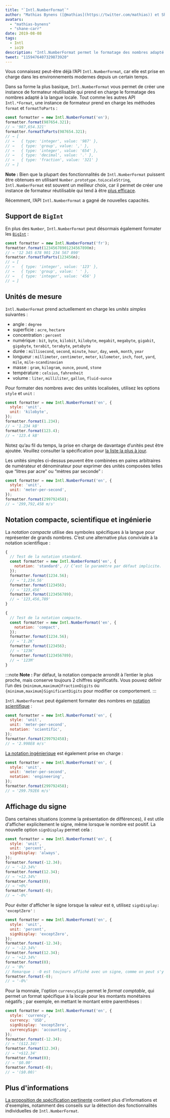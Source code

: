 ```yaml
---
title: "`Intl.NumberFormat`"
author: "Mathias Bynens ([@mathias](https://twitter.com/mathias)) et Shane F. Carr"
avatars: 
  - "mathias-bynens"
  - "shane-carr"
date: 2019-08-08
tags: 
  - Intl
  - io19
description: "Intl.NumberFormat permet le formatage des nombres adapté à la langue locale."
tweet: "1159476407329873920"
---
```

Vous connaissez peut-être déjà l’API `Intl.NumberFormat`, car elle est prise en charge dans les environnements modernes depuis un certain temps.

<feature-support chrome="24"
                 firefox="29"
                 safari="10"
                 nodejs="0.12"
                 babel="yes"></feature-support>

Dans sa forme la plus basique, `Intl.NumberFormat` vous permet de créer une instance de formateur réutilisable qui prend en charge le formatage des nombres adapté à la langue locale. Tout comme les autres API `Intl.*Format`, une instance de formateur prend en charge les méthodes `format` et `formatToParts` :

<!--truncate-->
```js
const formatter = new Intl.NumberFormat('en');
formatter.format(987654.321);
// → '987,654.321'
formatter.formatToParts(987654.321);
// → [
// →   { type: 'integer', value: '987' },
// →   { type: 'group', value: ',' },
// →   { type: 'integer', value: '654' },
// →   { type: 'decimal', value: '.' },
// →   { type: 'fraction', value: '321' }
// → ]
```

**Note :** Bien que la plupart des fonctionnalités de `Intl.NumberFormat` puissent être obtenues en utilisant `Number.prototype.toLocaleString`, `Intl.NumberFormat` est souvent un meilleur choix, car il permet de créer une instance de formateur réutilisable qui tend à être [plus efficace](/blog/v8-release-76#localized-bigint).

Récemment, l’API `Intl.NumberFormat` a gagné de nouvelles capacités.

## Support de `BigInt`

En plus des `Number`, `Intl.NumberFormat` peut désormais également formater les [`BigInt`](/features/bigint) :

```js
const formatter = new Intl.NumberFormat('fr');
formatter.format(12345678901234567890n);
// → '12 345 678 901 234 567 890'
formatter.formatToParts(123456n);
// → [
// →   { type: 'integer', value: '123' },
// →   { type: 'group', value: ' ' },
// →   { type: 'integer', value: '456' }
// → ]
```

<feature-support chrome="76 /blog/v8-release-76#localized-bigint"
                 firefox="no"
                 safari="no"
                 nodejs="no"
                 babel="no"></feature-support>

## Unités de mesure

`Intl.NumberFormat` prend actuellement en charge les _unités simples_ suivantes :

- angle : `degree`
- superficie : `acre`, `hectare`
- concentration : `percent`
- numérique : `bit`, `byte`, `kilobit`, `kilobyte`, `megabit`, `megabyte`, `gigabit`, `gigabyte`, `terabit`, `terabyte`, `petabyte`
- durée : `millisecond`, `second`, `minute`, `hour`, `day`, `week`, `month`, `year`
- longueur : `millimeter`, `centimeter`, `meter`, `kilometer`, `inch`, `foot`, `yard`, `mile`, `mile-scandinavian`
- masse : `gram`, `kilogram`, `ounce`, `pound`, `stone`
- température : `celsius`, `fahrenheit`
- volume : `liter`, `milliliter`, `gallon`, `fluid-ounce`

Pour formater des nombres avec des unités localisées, utilisez les options `style` et `unit` :

```js
const formatter = new Intl.NumberFormat('en', {
  style: 'unit',
  unit: 'kilobyte',
});
formatter.format(1.234);
// → '1.234 kB'
formatter.format(123.4);
// → '123.4 kB'
```

Notez qu’au fil du temps, la prise en charge de davantage d’unités peut être ajoutée. Veuillez consulter la spécification pour [la liste la plus à jour](https://tc39.es/proposal-unified-intl-numberformat/section6/locales-currencies-tz_proposed_out.html#table-sanctioned-simple-unit-identifiers).

Les unités simples ci-dessus peuvent être combinées en paires arbitraires de numérateur et dénominateur pour exprimer des unités composées telles que “litres par acre” ou “mètres par seconde” :

```js
const formatter = new Intl.NumberFormat('en', {
  style: 'unit',
  unit: 'meter-per-second',
});
formatter.format(299792458);
// → '299,792,458 m/s'
```

<feature-support chrome="77"
                 firefox="no"
                 safari="no"
                 nodejs="no"
                 babel="no"></feature-support>

## Notation compacte, scientifique et ingénierie

La _notation compacte_ utilise des symboles spécifiques à la langue pour représenter de grands nombres. C’est une alternative plus conviviale à la notation scientifique :

```js
{
  // Test de la notation standard.
  const formatter = new Intl.NumberFormat('en', {
    notation: 'standard', // C’est le paramètre par défaut implicite.
  });
  formatter.format(1234.56);
  // → '1,234.56'
  formatter.format(123456);
  // → '123,456'
  formatter.format(123456789);
  // → '123,456,789'
}

{
  // Test de la notation compacte.
  const formatter = new Intl.NumberFormat('en', {
    notation: 'compact',
  });
  formatter.format(1234.56);
  // → '1.2K'
  formatter.format(123456);
  // → '123K'
  formatter.format(123456789);
  // → '123M'
}
```

:::note
**Note :** Par défaut, la notation compacte arrondit à l’entier le plus proche, mais conserve toujours 2 chiffres significatifs. Vous pouvez définir l’un des `{minimum,maximum}FractionDigits` ou `{minimum,maximum}SignificantDigits` pour modifier ce comportement.
:::

`Intl.NumberFormat` peut également formater des nombres en [notation scientifique](https://en.wikipedia.org/wiki/Scientific_notation) :

```js
const formatter = new Intl.NumberFormat('en', {
  style: 'unit',
  unit: 'meter-per-second',
  notation: 'scientific',
});
formatter.format(299792458);
// → '2.998E8 m/s'
```

[La notation ingénierique](https://en.wikipedia.org/wiki/Engineering_notation) est également prise en charge :

```js
const formatter = new Intl.NumberFormat('en', {
  style: 'unit',
  unit: 'meter-per-second',
  notation: 'engineering',
});
formatter.format(299792458);
// → '299.792E6 m/s'
```

<feature-support chrome="77"
                 firefox="no"
                 safari="no"
                 nodejs="no"
                 babel="no"></feature-support>

## Affichage du signe

Dans certaines situations (comme la présentation de différences), il est utile d'afficher explicitement le signe, même lorsque le nombre est positif. La nouvelle option `signDisplay` permet cela :

```js
const formatter = new Intl.NumberFormat('en', {
  style: 'unit',
  unit: 'percent',
  signDisplay: 'always',
});
formatter.format(-12.34);
// → '-12.34%'
formatter.format(12.34);
// → '+12.34%'
formatter.format(0);
// → '+0%'
formatter.format(-0);
// → '-0%'
```

Pour éviter d'afficher le signe lorsque la valeur est `0`, utilisez `signDisplay: 'exceptZero'` :

```js
const formatter = new Intl.NumberFormat('en', {
  style: 'unit',
  unit: 'percent',
  signDisplay: 'exceptZero',
});
formatter.format(-12.34);
// → '-12.34%'
formatter.format(12.34);
// → '+12.34%'
formatter.format(0);
// → '0%'
// Remarque : -0 est toujours affiché avec un signe, comme on peut s'y attendre :
formatter.format(-0);
// → '-0%'
```

Pour la monnaie, l'option `currencySign` permet le _format comptable_, qui permet un format spécifique à la locale pour les montants monétaires négatifs ; par exemple, en mettant le montant entre parenthèses :

```js
const formatter = new Intl.NumberFormat('en', {
  style: 'currency',
  currency: 'USD',
  signDisplay: 'exceptZero',
  currencySign: 'accounting',
});
formatter.format(-12.34);
// → '($12.34)'
formatter.format(12.34);
// → '+$12.34'
formatter.format(0);
// → '$0.00'
formatter.format(-0);
// → '($0.00)'
```

<feature-support chrome="77"
                 firefox="no"
                 safari="no"
                 nodejs="no"
                 babel="no"></feature-support>

## Plus d'informations

[La proposition de spécification pertinente](https://github.com/tc39/proposal-unified-intl-numberformat) contient plus d'informations et d'exemples, notamment des conseils sur la détection des fonctionnalités individuelles de `Intl.NumberFormat`.
